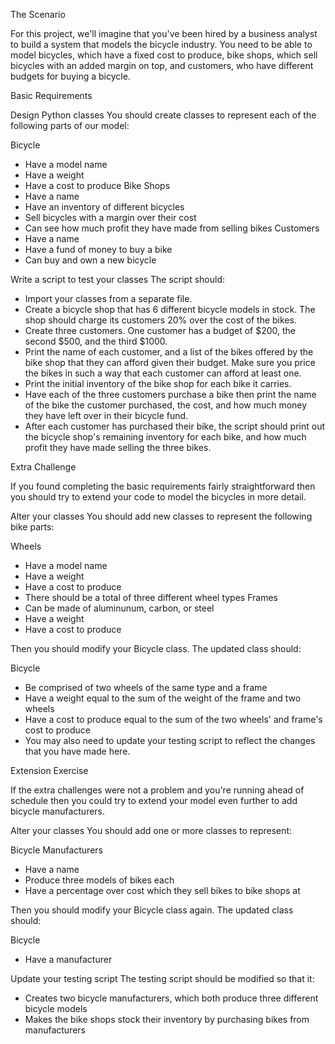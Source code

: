 The Scenario

For this project, we'll imagine that you've been hired by a business analyst to build a system that models the bicycle industry. You need to be able to model bicycles, which have a fixed cost to produce, bike shops, which sell bicycles with an added margin on top, and customers, who have different budgets for buying a bicycle.

Basic Requirements

Design Python classes
You should create classes to represent each of the following parts of our model:

Bicycle
- Have a model name
- Have a weight
- Have a cost to produce
Bike Shops
- Have a name
- Have an inventory of different bicycles
- Sell bicycles with a margin over their cost
- Can see how much profit they have made from selling bikes
Customers
- Have a name
- Have a fund of money to buy a bike
- Can buy and own a new bicycle

Write a script to test your classes
The script should:

- Import your classes from a separate file.
- Create a bicycle shop that has 6 different bicycle models in stock. The shop should charge its customers 20% over the cost of the bikes.
- Create three customers. One customer has a budget of $200, the second $500, and the third $1000.
- Print the name of each customer, and a list of the bikes offered by the bike shop that they can afford given their budget. Make sure you price the bikes in such a way that each customer can afford at least one.
- Print the initial inventory of the bike shop for each bike it carries.
- Have each of the three customers purchase a bike then print the name of the bike the customer purchased, the cost, and how much money they have left over in their bicycle fund.
- After each customer has purchased their bike, the script should print out the bicycle shop's remaining inventory for each bike, and how much profit they have made selling the three bikes.



Extra Challenge

If you found completing the basic requirements fairly straightforward then you should try to extend your code to model the bicycles in more detail.

Alter your classes
You should add new classes to represent the following bike parts:

Wheels
- Have a model name
- Have a weight
- Have a cost to produce
- There should be a total of three different wheel types
Frames
- Can be made of aluminunum, carbon, or steel
- Have a weight
- Have a cost to produce

Then you should modify your Bicycle class. The updated class should:

Bicycle
- Be comprised of two wheels of the same type and a frame
- Have a weight equal to the sum of the weight of the frame and two wheels
- Have a cost to produce equal to the sum of the two wheels' and frame's cost to produce
- You may also need to update your testing script to reflect the changes that you have made here.

Extension Exercise

If the extra challenges were not a problem and you're running ahead of schedule then you could try to extend your model even further to add bicycle manufacturers.

Alter your classes
You should add one or more classes to represent:

Bicycle Manufacturers
- Have a name
- Produce three models of bikes each
- Have a percentage over cost which they sell bikes to bike shops at

Then you should modify your Bicycle class again. The updated class should:

Bicycle
- Have a manufacturer

Update your testing script
The testing script should be modified so that it:

- Creates two bicycle manufacturers, which both produce three different bicycle models
- Makes the bike shops stock their inventory by purchasing bikes from manufacturers
